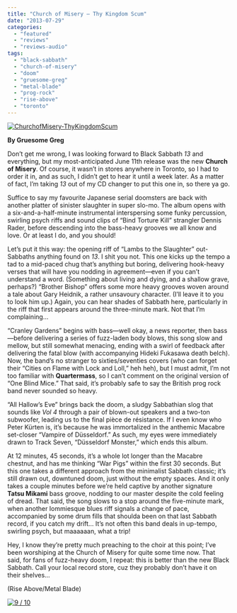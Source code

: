 ```yaml
---
title: "Church of Misery – Thy Kingdom Scum"
date: "2013-07-29"
categories: 
  - "featured"
  - "reviews"
  - "reviews-audio"
tags: 
  - "black-sabbath"
  - "church-of-misery"
  - "doom"
  - "gruesome-greg"
  - "metal-blade"
  - "prog-rock"
  - "rise-above"
  - "toronto"
---
```


[![ChurchofMisery-ThyKingdomScum](http://www.hellbound.ca/wp-content/uploads/2013/07/ChurchofMisery-ThyKingdomScum.jpg)](http://www.hellbound.ca/wp-content/uploads/2013/07/ChurchofMisery-ThyKingdomScum.jpg)

**By Gruesome Greg**

Don’t get me wrong, I was looking forward to Black Sabbath _13_ and everything, but my most-anticipated June 11th release was the new **Church of Misery**. Of course, it wasn’t in stores anywhere in Toronto, so I had to order it in, and as such, I didn’t get to hear it until a week later. As a matter of fact, I’m taking _13_ out of my CD changer to put this one in, so there ya go.

Suffice to say my favourite Japanese serial doomsters are back with another platter of sinister slaughter in super slo-mo. The album opens with a six-and-a-half-minute instrumental interspersing some funky percussion, swirling psych riffs and sound clips of “Bind Torture Kill” strangler Dennis Rader, before descending into the bass-heavy grooves we all know and love. Or at least I do, and you should!

Let’s put it this way: the opening riff of “Lambs to the Slaughter” out-Sabbaths anything found on _13_. I shit you not. This one kicks up the tempo a tad to a mid-paced chug that’s anything but boring, delivering hook-heavy verses that will have you nodding in agreement—even if you can’t understand a word. (Something about living and dying, and a shallow grave, perhaps?) “Brother Bishop” offers some more heavy grooves woven around a tale about Gary Heidnik, a rather unsavoury character. (I’ll leave it to you to look him up.) Again, you can hear shades of Sabbath here, particularly in the riff that first appears around the three-minute mark. Not that I’m complaining…

“Cranley Gardens” begins with bass—well okay, a news reporter, then bass—before delivering a series of fuzz-laden body blows, this song slow and mellow, but still somewhat menacing, ending with a swirl of feedback after delivering the fatal blow (with accompanying Hideki Fukasawa death belch). Now, the band’s no stranger to sixties/seventies covers (who can forget their “Cities on Flame with Lock and Loll,” heh heh), but I must admit, I’m not too familiar with **Quartermass**, so I can’t comment on the original version of “One Blind Mice.” That said, it’s probably safe to say the British prog rock band never sounded so heavy.

“All Hallow’s Eve” brings back the doom, a sludgy Sabbathian slog that sounds like _Vol 4_ through a pair of blown-out speakers and a two-ton subwoofer, leading us to the final pièce de résistance. If I even know who Peter Kürten is, it’s because he was immortalized in the anthemic Macabre set-closer “Vampire of Düsseldorf.” As such, my eyes were immediately drawn to Track Seven, “Düsseldorf Monster,” which ends this album.

At 12 minutes, 45 seconds, it’s a whole lot longer than the Macabre chestnut, and has me thinking “War Pigs” within the first 30 seconds. But this one takes a different approach from the minimalist Sabbath classic; it’s still drawn out, downtuned doom, just without the empty spaces. And it only takes a couple minutes before we’re held captive by another signature **Tatsu Mikami** bass groove, nodding to our master despite the cold feeling of dread. That said, the song slows to a stop around the five-minute mark, when another Iommiesque blues riff signals a change of pace, accompanied by some drum fills that shoulda been on that last Sabbath record, if you catch my drift… It’s not often this band deals in up-tempo, swirling psych, but maaaaaan, what a trip!

Hey, I know they’re pretty much preaching to the choir at this point; I’ve been worshiping at the Church of Misery for quite some time now. That said, for fans of fuzz-heavy doom, I repeat: this is better than the new Black Sabbath. Call your local record store, cuz they probably don’t have it on their shelves…

(Rise Above/Metal Blade)

[![9 / 10](http://www.hellbound.ca/wp-content/uploads/2009/05/review9.png)](http://www.hellbound.ca/wp-content/uploads/2009/05/review9.png)
